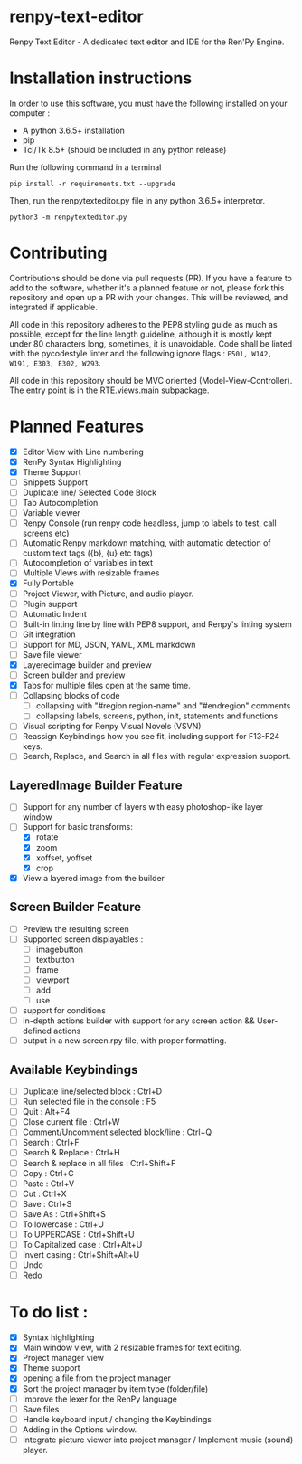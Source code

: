 # renpy-text-editor
Renpy Text Editor - A dedicated text editor and IDE for the Ren'Py Engine.

# Installation instructions

In order to use this software, you must have the following installed on your computer :

- A python 3.6.5+ installation
- pip
- Tcl/Tk 8.5+ (should be included in any python release)

Run the following command in a terminal

`pip install -r requirements.txt --upgrade`

Then, run the renpytexteditor.py file in any python 3.6.5+ interpretor.

`python3 -m renpytexteditor.py`


# Contributing

Contributions should be done via pull requests (PR). If you have a feature to add to the software, whether it's a planned feature or not, please fork this repository and open up a PR with your changes. This will be reviewed, and integrated if applicable.

All code in this repository adheres to the PEP8 styling guide as much as possible, except for the line length guideline, although it is mostly kept under 80 characters long, sometimes, it is unavoidable. Code shall be linted with the pycodestyle linter and the following ignore flags : `E501, W142, W191, E303, E302, W293`.

All code in this repository should be MVC oriented (Model-View-Controller). The entry point is in the RTE.views.main subpackage.

# Planned Features

- [x] Editor View with Line numbering
- [x] RenPy Syntax Highlighting
- [x] Theme Support
- [ ] Snippets Support
- [ ] Duplicate line/ Selected Code Block
- [ ] Tab Autocompletion
- [ ] Variable viewer
- [ ] Renpy Console (run renpy code headless, jump to labels to test, call screens etc)
- [ ] Automatic Renpy markdown matching, with automatic detection of custom text tags ({b}, {u} etc tags)
- [ ] Autocompletion of variables in text
- [ ] Multiple Views with resizable frames
- [x] Fully Portable
- [ ] Project Viewer, with Picture, and audio player.
- [ ] Plugin support
- [ ] Automatic Indent
- [ ] Built-in linting line by line with PEP8 support, and Renpy's linting system
- [ ] Git integration
- [ ] Support for MD, JSON, YAML, XML markdown
- [ ] Save file viewer
- [x] Layeredimage builder and preview
- [ ] Screen builder and preview
- [x] Tabs for multiple files open at the same time.
- [ ] Collapsing blocks of code
    - [ ] collapsing with "#region region-name" and "#endregion" comments
    - [ ] collapsing labels, screens, python, init, statements and functions
- [ ] Visual scripting for Renpy Visual Novels (VSVN)
- [ ] Reassign Keybindings how you see fit, including support for F13-F24 keys.
- [ ] Search, Replace, and Search in all files with regular expression support.

## LayeredImage Builder Feature

- [ ] Support for any number of layers with easy photoshop-like layer window
- [ ] Support for basic transforms:
    - [x] rotate
    - [x] zoom
    - [x] xoffset, yoffset
    - [x] crop
- [x] View a layered image from the builder

## Screen Builder Feature

- [ ] Preview the resulting screen
- [ ] Supported screen displayables :
    - [ ] imagebutton
    - [ ] textbutton
    - [ ] frame
    - [ ] viewport
    - [ ] add
    - [ ] use
- [ ] support for conditions
- [ ] in-depth actions builder with support for any screen action && User-defined actions
- [ ] output in a new screen.rpy file, with proper formatting.

## Available Keybindings

- [ ] Duplicate line/selected block : Ctrl+D
- [ ] Run selected file in the console : F5
- [ ] Quit : Alt+F4
- [ ] Close current file : Ctrl+W
- [ ] Comment/Uncomment selected block/line : Ctrl+Q
- [ ] Search : Ctrl+F
- [ ] Search & Replace : Ctrl+H
- [ ] Search & replace in all files : Ctrl+Shift+F
- [ ] Copy : Ctrl+C
- [ ] Paste : Ctrl+V
- [ ] Cut : Ctrl+X
- [ ] Save : Ctrl+S
- [ ] Save As : Ctrl+Shift+S
- [ ] To lowercase : Ctrl+U
- [ ] To UPPERCASE : Ctrl+Shift+U
- [ ] To Capitalized case : Ctrl+Alt+U
- [ ] Invert casing : Ctrl+Shift+Alt+U
- [ ] Undo
- [ ] Redo

# To do list :

- [x] Syntax highlighting
- [x] Main window view, with 2 resizable frames for text editing.
- [x] Project manager view
- [x] Theme support
- [x] opening a file from the project manager
- [x] Sort the project manager by item type (folder/file)
- [ ] Improve the lexer for the RenPy language
- [ ] Save files
- [ ] Handle keyboard input / changing the Keybindings
- [ ] Adding in the Options window.
- [ ] Integrate picture viewer into project manager / Implement music (sound) player.
